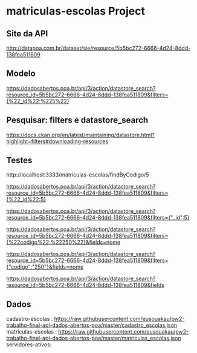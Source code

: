 # matriculas-escolas Project

## Site da API
http://datapoa.com.br/dataset/sie/resource/5b5bc272-6666-4d24-8ddd-138fea511809

## Modelo
https://dadosabertos.poa.br/api/3/action/datastore_search?resource_id=5b5bc272-6666-4d24-8ddd-138fea511809&filters={%22_id%22:%225%22}

## Pesquisar: filters e datastore_search
https://docs.ckan.org/en/latest/maintaining/datastore.html?highlight=filters#downloading-resources

## Testes
http://localhost:3333/matriculas-escolas/findByCodigo/5

https://dadosabertos.poa.br/api/3/action/datastore_search?resource_id=5b5bc272-6666-4d24-8ddd-138fea511809&filters={%22_id%22:5}

https://dadosabertos.poa.br/api/3/action/datastore_search?resource_id=5b5bc272-6666-4d24-8ddd-138fea511809&filters={"_id":5}

https://dadosabertos.poa.br/api/3/action/datastore_search?resource_id=5b5bc272-6666-4d24-8ddd-138fea511809&filters={%22codigo%22:%22250%22}&fields=nome

https://dadosabertos.poa.br/api/3/action/datastore_search?resource_id=5b5bc272-6666-4d24-8ddd-138fea511809&filters={"codigo":"250"}&fields=nome

https://dadosabertos.poa.br/api/3/action/datastore_search?resource_id=5b5bc272-6666-4d24-8ddd-138fea511809&fields

## Dados
cadastro-escolas : https://raw.githubusercontent.com/eusouakau/pw2-trabalho-final-api-dados-abertos-poa/master/cadastro_escolas.json
matrículas-escolas : https://raw.githubusercontent.com/eusouakau/pw2-trabalho-final-api-dados-abertos-poa/master/matriculas_escolas.json
servidores-ativos: 
